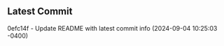 
## Latest Commit
0efc14f - Update README with latest commit info (2024-09-04 10:25:03 -0400) <Yunxi-Zhou>
